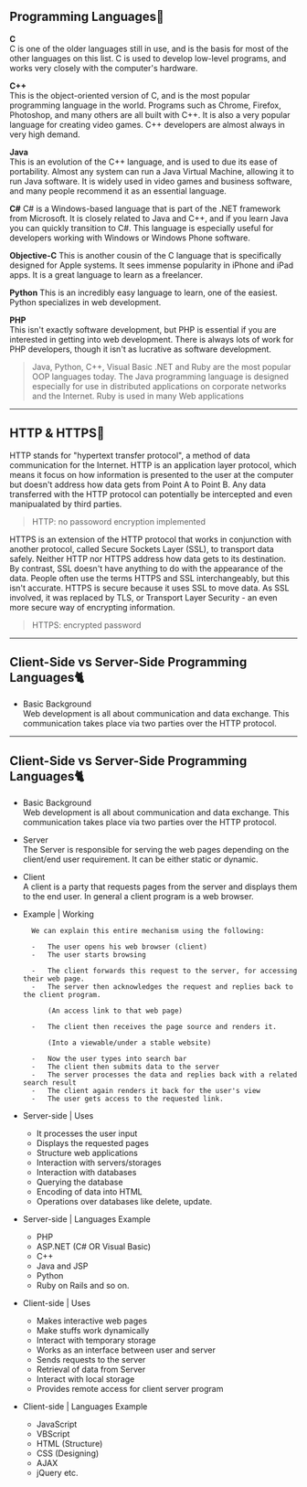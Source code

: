 ## Programming Languages:ghost:
 **C**  
C is one of the older languages still in use, and is the basis for most of the other languages on this list. C is used to develop low-level programs, and works very closely with the computer's hardware.

 **C++**  
This is the object-oriented version of C, and is the most popular programming language in the world. Programs such as Chrome, Firefox, Photoshop, and many others are all built with C++. It is also a very popular language for creating video games. C++ developers are almost always in very high demand.

 **Java**  
This is an evolution of the C++ language, and is used to due its ease of portability. Almost any system can run a Java Virtual Machine, allowing it to run Java software. It is widely used in video games and business software, and many people recommend it as an essential language.

 **C#** 
C# is a Windows-based language that is part of the .NET framework from Microsoft. It is closely related to Java and C++, and if you learn Java you can quickly transition to C#. This language is especially useful for developers working with Windows or Windows Phone software.

**Objective-C** 
This is another cousin of the C language that is specifically designed for Apple systems. It sees immense popularity in iPhone and iPad apps. It is a great language to learn as a freelancer.

**Python** 
This is an incredibly easy language to learn, one of the easiest. Python specializes in web development.

 **PHP**  
This isn't exactly software development, but PHP is essential if you are interested in getting into web development. There is always lots of work for PHP developers, though it isn't as lucrative as software development.

> Java, Python, C++, Visual Basic .NET and Ruby are the most popular OOP languages today. The Java programming language is designed especially for use in distributed applications on corporate networks and the Internet. Ruby is used in many Web applications
----
## HTTP & HTTPS:nail_care:
HTTP stands for "hypertext transfer protocol", a method of data communication for the Internet. HTTP is an application layer protocol, which means it focus on how information is presented to the user at the computer but doesn't address how data gets from Point A to Point B. Any data transferred with the HTTP protocol can potentially be intercepted and even manipualated by third parties.  

> HTTP: no passoword encryption implemented

HTTPS is an extension of the HTTP protocol that works in conjunction with another protocol, called Secure Sockets Layer (SSL), to transport data safely. Neither HTTP nor HTTPS address how data gets to its destination. By contrast, SSL doesn't have anything to do with the appearance of the data. 
People often use the terms HTTPS and SSL interchangeably, but this isn't accurate. HTTPS is secure because it uses SSL to move data. As SSL involved, it was replaced by TLS, or Transport Layer Security - an even more secure way of encrypting information.

> HTTPS: encrypted password
----
## Client-Side vs Server-Side Programming Languages:cat2:
- Basic Background  
Web development is all about communication and data exchange. This communication takes place via two parties over the HTTP protocol.


----
## Client-Side vs Server-Side Programming Languages:cat2:
- Basic Background  
Web development is all about communication and data exchange. This communication takes place via two parties over the HTTP protocol.
- Server  
The Server is responsible for serving the web pages depending on the client/end user requirement. It can be either static or dynamic.
- Client  
A client is a party that requests pages from the server and displays them to the end user. In general a client program is a web browser.

- Example | Working  
  
		We can explain this entire mechanism using the following:

		-   The user opens his web browser (client)
		-   The user starts browsing  
		
		-   The client forwards this request to the server, for accessing their web page.
		-   The server then acknowledges the request and replies back to the client program.  
		      
		    (An access link to that web page)  
		    
		-   The client then receives the page source and renders it.  
		      
		    (Into a viewable/under a stable website)  
		    
		-   Now the user types into search bar
		-   The client then submits data to the server
		-   The server processes the data and replies back with a related search result
		-   The client again renders it back for the user's view
		-   The user gets access to the requested link.

- Server-side | Uses
	-   It processes the user input
	-   Displays the requested pages
	-   Structure web applications
	-   Interaction with servers/storages
	-   Interaction with databases
	-   Querying the database
	-   Encoding of data into HTML
	-   Operations over databases like delete, update.

- Server-side | Languages Example    
	-   PHP
	-   ASP.NET (C# OR Visual Basic)
	-   C++
	-   Java and JSP
	-   Python
	-   Ruby on Rails and so on.

- Client-side | Uses
	-   Makes interactive web pages
	-   Make stuffs work dynamically
	-   Interact with temporary storage
	-   Works as an interface between user and server
	-   Sends requests to the server
	-   Retrieval of data from Server
	-   Interact with local storage
	-   Provides remote access for client server program
- Client-side | Languages Example   
	-   JavaScript
	-   VBScript
	-   HTML (Structure)
	-   CSS (Designing)
	-   AJAX
	-   jQuery etc.
